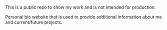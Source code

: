 This is a public repo to show my work and is not intended for production.

Personal bio website that is used to provide additional information about me and current/future projects.

